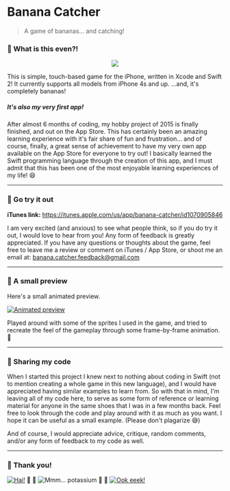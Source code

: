 # Banana Catcher
> A game of bananas... and catching!


### :banana: What is this even?!

<div style="text-align: center;" title="Banana Catcher"><img src="http://i.imgur.com/9Ma2wii.png"></div>

This is simple, touch-based game for the iPhone, written in Xcode and Swift 2! It currently supports all models from iPhone 4s and up. ...and, it's completely bananas!


##### It's also my very first app!
After almost 6 months of coding, my hobby project of 2015 is finally finished, and out on the App Store. This has certainly been an amazing learning experience with it's fair share of fun and frustration... and of course, finally, a great sense of achievement to have my very own app available on the App Store for everyone to try out! I basically learned the Swift programming language through the creation of this app, and I must admit that this has been one of the most enjoyable learning experiences of my life! :smile:

------

### :banana: Go try it out
**iTunes link:** https://itunes.apple.com/us/app/banana-catcher/id1070905846

I am very excited (and anxious) to see what people think, so if you do try it out, I would love to hear from you! Any form of feedback is greatly appreciated. If you have any questions or thoughts about the game, feel free to leave me a review or comment on iTunes / App Store, or shoot me an email at: banana.catcher.feedback@gmail.com

------

### :banana: A small preview

Here's a small animated preview.

[![Animated preview](http://orig01.deviantart.net/c972/f/2016/027/9/7/banana_catcher_by_cookiemagik-d9plg3l.gif)](http://cookiemagik.deviantart.com/art/Banana-catcher-587186625)

Played around with some of the sprites I used in the game, and tried to recreate the feel of the gameplay through some frame-by-frame animation. :monkey:

------

### :banana: Sharing my code
When I started this project I knew next to nothing about coding in Swift (not to mention creating a whole game in this new language), and I would have appreciated having similar examples to learn from. So with that in mind, I'm leaving all of my code here, to serve as some form of reference or learning material for anyone in the same shoes that I was in a few months back. Feel free to look through the code and play around with it as much as you want. I hope it can be useful as a small example. (Please don't plagarize :sweat_smile:)

And of course, I would appreciate advice, critique, random comments, and/or any form of feedback to my code as well.

------

### :banana: Thank you!

[![Hai!](http://orig14.deviantart.net/86cb/f/2016/008/f/4/basket_man_avatar_by_cookiemagik-d9n76kg.gif)](http://cookiemagik.deviantart.com/art/Basket-Man-Avatar-583161856) :banana: :banana: ![Mmm... potassium](http://i.imgur.com/FTxVhxP.png "Mmm... potassium") :banana: :banana: [![Ook eeek!](http://orig00.deviantart.net/03ad/f/2016/005/1/7/evil_monkey_avatar_by_cookiemagik-d9mukke.gif)](http://cookiemagik.deviantart.com/art/Evil-Monkey-Avatar-582573470)
